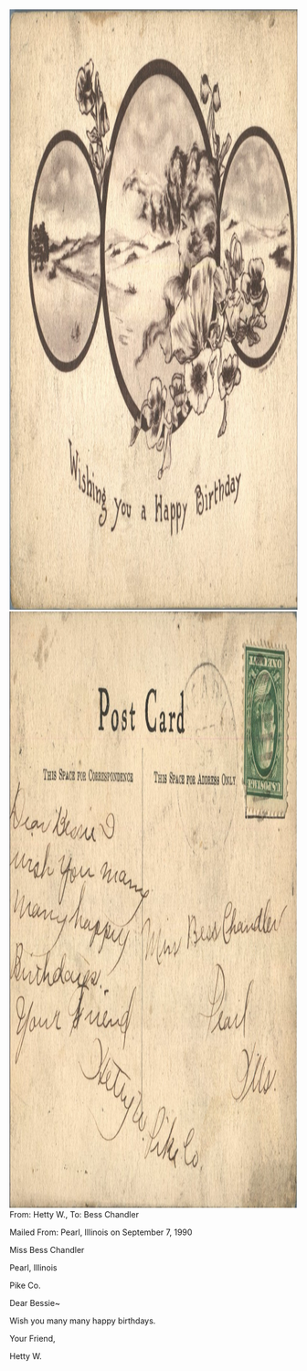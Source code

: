<html><body><img class="alignnone size-full wp-image-1329" src="/wp-content/uploads/2014/06/postcard-2014-20140613_14055886_0582.jpg" alt="postcard-2014-20140613_14055886_0582" width="1511" height="1051"> <img class="alignnone size-full wp-image-1330" src="/wp-content/uploads/2014/06/postcard-2014-20140613_14060695_0583.jpg" alt="postcard-2014-20140613_14060695_0583" width="1545" height="1044">From: Hetty W., To: Bess Chandler

Mailed From: Pearl, Illinois on September 7, 1990



Miss Bess Chandler

Pearl, Illinois

Pike Co.



Dear Bessie~

Wish you many many happy birthdays.

Your Friend,

Hetty W.</body></html>
